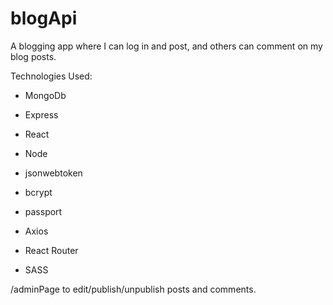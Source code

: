 # blogApi

A blogging app where I can log in and post, and others can comment on my blog posts.

Technologies Used:

- MongoDb
- Express
- React
- Node

- jsonwebtoken
- bcrypt
- passport
- Axios
- React Router
- SASS

/adminPage to edit/publish/unpublish posts and comments.
